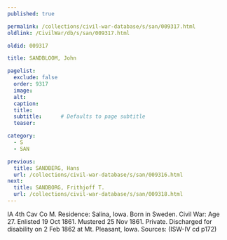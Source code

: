 ```yaml
---
published: true

permalink: /collections/civil-war-database/s/san/009317.html
oldlink: /CivilWar/db/s/san/009317.html

oldid: 009317

title: SANDBLOOM, John

pagelist:
  exclude: false
  order: 9317
  image: 
  alt:
  caption:
  title:
  subtitle:      # Defaults to page subtitle
  teaser:

category: 
  - S 
  - SAN

previous:
  title: SANDBERG, Hans
  url: /collections/civil-war-database/s/san/009316.html  
next:
  title: SANDBORG, Frithjoff T.
  url: /collections/civil-war-database/s/san/009318.html   
---
```

IA 4th Cav Co M. Residence: Salina, Iowa. Born in Sweden. Civil War: Age 27. Enlisted 19 Oct 1861. Mustered 25 Nov 1861. Private. Discharged for disability on 2 Feb 1862 at Mt. Pleasant, Iowa. Sources: (ISW-IV cd p172)